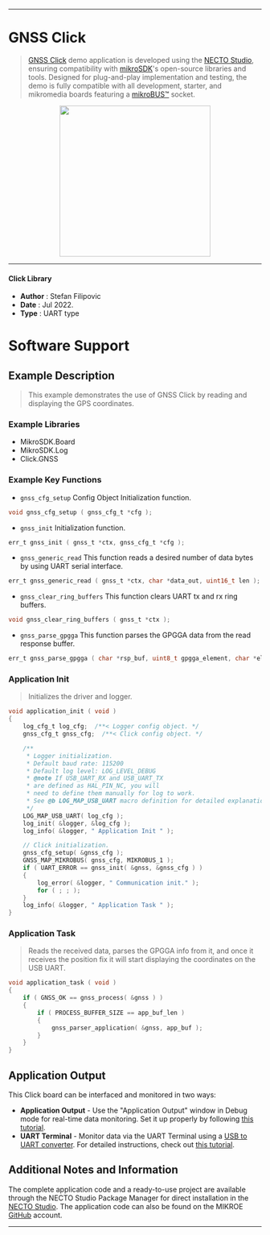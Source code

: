 
---
# GNSS Click

> [GNSS Click](https://www.mikroe.com/?pid_product=MIKROE-1850) demo application is developed using
the [NECTO Studio](https://www.mikroe.com/necto), ensuring compatibility with [mikroSDK](https://www.mikroe.com/mikrosdk)'s
open-source libraries and tools. Designed for plug-and-play implementation and testing, the demo is fully compatible with
all development, starter, and mikromedia boards featuring a [mikroBUS&trade;](https://www.mikroe.com/mikrobus) socket.

<p align="center">
  <img src="https://www.mikroe.com/?pid_product=MIKROE-1850&image=1" height=300px>
</p>

---

#### Click Library

- **Author**        : Stefan Filipovic
- **Date**          : Jul 2022.
- **Type**          : UART type

# Software Support

## Example Description

> This example demonstrates the use of GNSS Click by reading and displaying the GPS coordinates.

### Example Libraries

- MikroSDK.Board
- MikroSDK.Log
- Click.GNSS

### Example Key Functions

- `gnss_cfg_setup` Config Object Initialization function.
```c
void gnss_cfg_setup ( gnss_cfg_t *cfg );
```

- `gnss_init` Initialization function.
```c
err_t gnss_init ( gnss_t *ctx, gnss_cfg_t *cfg );
```

- `gnss_generic_read` This function reads a desired number of data bytes by using UART serial interface.
```c
err_t gnss_generic_read ( gnss_t *ctx, char *data_out, uint16_t len );
```

- `gnss_clear_ring_buffers` This function clears UART tx and rx ring buffers.
```c
void gnss_clear_ring_buffers ( gnss_t *ctx );
```

- `gnss_parse_gpgga` This function parses the GPGGA data from the read response buffer.
```c
err_t gnss_parse_gpgga ( char *rsp_buf, uint8_t gpgga_element, char *element_data );
```

### Application Init

> Initializes the driver and logger.

```c
void application_init ( void )
{
    log_cfg_t log_cfg;  /**< Logger config object. */
    gnss_cfg_t gnss_cfg;  /**< Click config object. */

    /** 
     * Logger initialization.
     * Default baud rate: 115200
     * Default log level: LOG_LEVEL_DEBUG
     * @note If USB_UART_RX and USB_UART_TX 
     * are defined as HAL_PIN_NC, you will 
     * need to define them manually for log to work. 
     * See @b LOG_MAP_USB_UART macro definition for detailed explanation.
     */
    LOG_MAP_USB_UART( log_cfg );
    log_init( &logger, &log_cfg );
    log_info( &logger, " Application Init " );

    // Click initialization.
    gnss_cfg_setup( &gnss_cfg );
    GNSS_MAP_MIKROBUS( gnss_cfg, MIKROBUS_1 );
    if ( UART_ERROR == gnss_init( &gnss, &gnss_cfg ) ) 
    {
        log_error( &logger, " Communication init." );
        for ( ; ; );
    }
    log_info( &logger, " Application Task " );
}
```

### Application Task

> Reads the received data, parses the GPGGA info from it, and once it receives the position fix it will start displaying the coordinates on the USB UART.

```c
void application_task ( void )
{
    if ( GNSS_OK == gnss_process( &gnss ) )
    {
        if ( PROCESS_BUFFER_SIZE == app_buf_len )
        {
            gnss_parser_application( &gnss, app_buf );
        }
    }
}
```

## Application Output

This Click board can be interfaced and monitored in two ways:
- **Application Output** - Use the "Application Output" window in Debug mode for real-time data monitoring.
Set it up properly by following [this tutorial](https://www.youtube.com/watch?v=ta5yyk1Woy4).
- **UART Terminal** - Monitor data via the UART Terminal using
a [USB to UART converter](https://www.mikroe.com/click/interface/usb?interface*=uart,uart). For detailed instructions,
check out [this tutorial](https://help.mikroe.com/necto/v2/Getting%20Started/Tools/UARTTerminalTool).

## Additional Notes and Information

The complete application code and a ready-to-use project are available through the NECTO Studio Package Manager for 
direct installation in the [NECTO Studio](https://www.mikroe.com/necto). The application code can also be found on
the MIKROE [GitHub](https://github.com/MikroElektronika/mikrosdk_click_v2) account.

---

